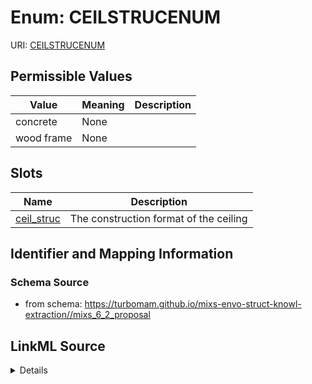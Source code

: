 # Enum: CEILSTRUCENUM



URI: [CEILSTRUCENUM](CEILSTRUCENUM)

## Permissible Values

| Value | Meaning | Description |
| --- | --- | --- |
| concrete | None |  |
| wood frame | None |  |




## Slots

| Name | Description |
| ---  | --- |
| [ceil_struc](ceil_struc.md) | The construction format of the ceiling |






## Identifier and Mapping Information







### Schema Source


* from schema: https://turbomam.github.io/mixs-envo-struct-knowl-extraction//mixs_6_2_proposal




## LinkML Source

<details>
```yaml
name: CEIL_STRUC_ENUM
from_schema: https://turbomam.github.io/mixs-envo-struct-knowl-extraction//mixs_6_2_proposal
rank: 1000
permissible_values:
  concrete:
    text: concrete
  wood frame:
    text: wood frame

```
</details>
